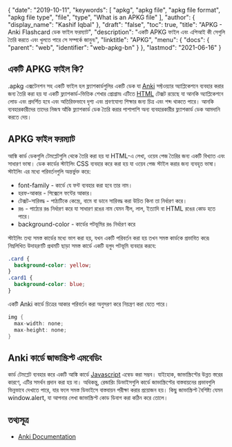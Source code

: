 {
  "date": "2019-10-11",
  "keywords": [
    "apkg",
    "apkg file",
    "apkg file format",
    "apkg file type",
    "file",
    "type",
    "What is an APKG file"
  ],
  "author": {
    "display_name": "Kashif Iqbal"
  },
  "draft": "false",
  "toc": true,
  "title": "APKG - Anki Flashcard ডেক ফাইল ফরম্যাট",
  "description": "একটি APKG ফাইল এবং এপিআই কী সেগুলি তৈরি করতে এবং খুলতে পারে সে সম্পর্কে জানুন৷",
  "linktitle": "APKG",
  "menu": {
    "docs": {
      "parent": "web",
      "identifier": "web-apkg-bn"
    }
  },
  "lastmod": "2021-06-16"
}

## একটি APKG ফাইল কি?

.apkg এক্সটেনশন সহ একটি ফাইল হল ফ্ল্যাশকার্ডগুলির একটি ডেক যা [Anki](https://ankiweb.net/about) সফ্টওয়্যার অ্যাপ্লিকেশনে ব্যবহার করার জন্য তৈরি করা হয় যা একটি ফ্ল্যাশকার্ড-ভিত্তিক শেখার প্রোগ্রাম৷ এটিতে [HTML](/web/html/) টেক্সট রয়েছে যা আনকি অ্যাপ্লিকেশনে লোড এবং প্রদর্শিত হবে এবং অতিরিক্তভাবে দৃশ্য এবং শ্রবণযোগ্য শিক্ষার জন্য চিত্র এবং শব্দ থাকতে পারে। আনকি ব্যবহারকারীদের তাদের নিজস্ব আঁকি ফ্ল্যাশকার্ড ডেক তৈরি করার পাশাপাশি অন্য ব্যবহারকারীর ফ্ল্যাশকার্ড ডেক আমদানি করতে দেয়।

## APKG ফাইল ফরম্যাট

আঙ্কি কার্ড ডেকগুলি টেমপ্লেটগুলি থেকে তৈরি করা হয় যা HTML-এ লেখা, ওয়েব পেজ তৈরির জন্য একটি বিখ্যাত এবং সাধারণ ভাষা। ডেক কার্ডের স্টাইলিং CSS ব্যবহার করে করা হয় যা ওয়েব পেজ স্টাইল করার জন্য ব্যবহৃত ভাষা। স্টাইলিং এর মধ্যে পরিবর্তনগুলি অন্তর্ভুক্ত করে:

 * font-family - কার্ডে যে ফন্ট ব্যবহার করা হবে তার নাম।
 * হরফ-আকার - পিক্সেলে ফন্টের আকার।
 * টেক্সট-সারিবদ্ধ - পাঠ্যটিকে কেন্দ্রে, বামে বা ডানে সারিবদ্ধ করা উচিত কিনা তা নির্ধারণ করে।
 * রঙ - পাঠ্যের রঙ নির্ধারণ করে যা সাধারণ রঙের নাম যেমন নীল, লাল, ইত্যাদি বা HTML রঙের কোড হতে পারে।
 * background-color - কার্ডের পটভূমির রঙ নির্ধারণ করে

স্টাইলিং তথ্য সমস্ত কার্ডের মধ্যে ভাগ করা হয়, যখন একটি পরিবর্তন করা হয় তখন সমস্ত কার্ডকে প্রভাবিত করে৷ নিম্নলিখিত উদাহরণটি প্রথমটি ছাড়া সমস্ত কার্ডে একটি হলুদ পটভূমি ব্যবহার করবে:

```CSS
.card {
  background-color: yellow;
}
.card1 {
  background-color: blue;
}
```

একটি Anki কার্ডে চিত্রের আকার পরিবর্তন করা অনুসরণ করে নিয়ন্ত্রণ করা যেতে পারে।

```CS
img {
  max-width: none;
  max-height: none;
}
```

## Anki কার্ডে জাভাস্ক্রিপ্ট এমবেডিং

কার্ড টেমপ্লেট ব্যবহার করে একটি আঙ্কি কার্ডে [Javascript](/web/js/) এম্বেড করা সম্ভব। যাইহোক, জাভাস্ক্রিপ্টের উন্নত স্তরের কারণে, এটির সমর্থন প্রদান করা হয় না। অধিকন্তু, রেন্ডারিং ডিভাইসগুলি কার্ডে জাভাস্ক্রিপ্টের বাস্তবায়নের প্রভাবগুলি ভিন্নভাবে দেখাতে পারে, যার ফলে সমস্ত ডিভাইসে বাস্তবায়ন পরীক্ষা করার প্রয়োজন হয়। কিছু জাভাস্ক্রিপ্ট বৈশিষ্ট্য যেমন window.alert, যা আপনার লেখা জাভাস্ক্রিপ্ট কোড ডিবাগ করা কঠিন করে তোলে।

## তথ্যসূত্র ##

* [Anki Documentation](https://docs.ankiweb.net/intro.html)


